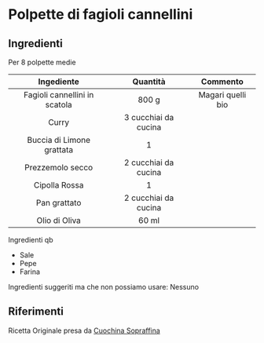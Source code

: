 
# Polpette di fagioli cannellini 

## Ingredienti 

Per 8 polpette medie 

| Ingediente   |      Quantità      |  Commento |
|:----------:|:-------------:|:------:|
| Fagioli cannellini in scatola |  800 g | Magari quelli bio |
| Curry |    3 cucchiai da cucina   |    |
| Buccia di Limone grattata | 1 |   |
| Prezzemolo secco |    2 cucchiai da cucina |    |
| Cipolla Rossa |    1   |    |
| Pan grattato |    2 cucchiai da cucina   |    |
| Olio di Oliva |    60 ml   |    |

Ingredienti qb 

- Sale 
- Pepe 
- Farina 

Ingredienti suggeriti ma che non possiamo usare: Nessuno 



## Riferimenti 

Ricetta Originale presa da <a href="http://www.lacuochinasopraffina.com/cosa-cucino/polpette-di-fagioli-cannellini-speziate-e-aromatizzate/5422" target="_blank">Cuochina Sopraffina</a>





